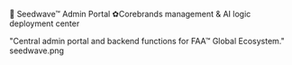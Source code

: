 🦁 Seedwave™ Admin Portal
✿Corebrands management & AI logic deployment center

"Central admin portal and backend functions for FAA™ Global Ecosystem."
seedwave.png
